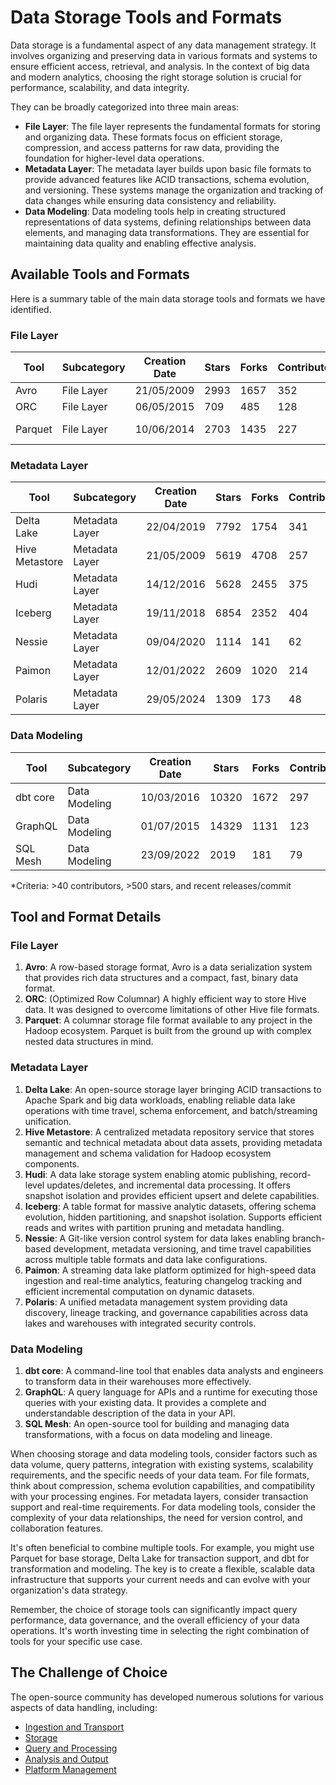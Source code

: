 # Data Storage Tools and Formats

Data storage is a fundamental aspect of any data management strategy. It involves organizing and preserving data in various formats and systems to ensure efficient access, retrieval, and analysis. In the context of big data and modern analytics, choosing the right storage solution is crucial for performance, scalability, and data integrity.

They can be broadly categorized into three main areas:
- **File Layer**: The file layer represents the fundamental formats for storing and organizing data. These formats focus on efficient storage, compression, and access patterns for raw data, providing the foundation for higher-level data operations.
- **Metadata Layer**: The metadata layer builds upon basic file formats to provide advanced features like ACID transactions, schema evolution, and versioning. These systems manage the organization and tracking of data changes while ensuring data consistency and reliability.
- **Data Modeling**: Data modeling tools help in creating structured representations of data systems, defining relationships between data elements, and managing data transformations. They are essential for maintaining data quality and enabling effective analysis.

## Available Tools and Formats

Here is a summary table of the main data storage tools and formats we have identified.

### File Layer

| Tool | Subcategory | Creation Date | Stars | Forks | Contributors | Last Release | Latest Commit | Meets Criteria* | Link |
|---|---|---|---|---|---|---|---|---|---|
| Avro | File Layer | 21/05/2009 | 2993 | 1657 | 352 | 05/08/2024 | 03/02/2025 | Yes | https://github.com/apache/avro |
| ORC | File Layer | 06/05/2015 | 709 | 485 | 128 | 10/01/2025 | 02/02/2025 | Yes | https://github.com/apache/orc |
| Parquet | File Layer | 10/06/2014 | 2703 | 1435 | 227 | 02/12/2024 | 04/02/2025 | Yes | https://github.com/apache/parquet-mr |

### Metadata Layer

| Tool | Subcategory | Creation Date | Stars | Forks | Contributors | Last Release | Latest Commit | Meets Criteria* | Link |
|---|---|---|---|---|---|---|---|---|---|
| Delta Lake | Metadata Layer | 22/04/2019 | 7792 | 1754 | 341 | 06/01/2025 | 05/02/2025 | Yes | https://github.com/delta-io/delta |
| Hive Metastore | Metadata Layer | 21/05/2009 | 5619 | 4708 | 257 | N/A | 04/02/2025 | Yes | https://github.com/apache/hive |
| Hudi | Metadata Layer | 14/12/2016 | 5628 | 2455 | 375 | 11/12/2024 | 05/02/2025 | Yes | https://github.com/apache/hudi |
| Iceberg | Metadata Layer | 19/11/2018 | 6854 | 2352 | 404 | 06/12/2024 | 05/02/2025 | Yes | https://github.com/apache/iceberg |
| Nessie | Metadata Layer | 09/04/2020 | 1114 | 141 | 62 | 05/02/2025 | 05/02/2025 | Yes | https://github.com/projectnessie/nessie |
| Paimon | Metadata Layer | 12/01/2022 | 2609 | 1020 | 214 | N/A | 05/02/2025 | Yes | https://github.com/apache/paimon |
| Polaris | Metadata Layer | 29/05/2024 | 1309 | 173 | 48 | N/A | 05/02/2025 | Yes | https://github.com/apache/polaris |

### Data Modeling

| Tool | Subcategory | Creation Date | Stars | Forks | Contributors | Last Release | Latest Commit | Meets Criteria* | Link |
|---|---|---|---|---|---|---|---|---|---|
| dbt core | Data Modeling | 10/03/2016 | 10320 | 1672 | 297 | 29/01/2025 | 04/02/2025 | Yes | https://github.com/dbt-labs/dbt-core |
| GraphQL | Data Modeling | 01/07/2015 | 14329 | 1131 | 123 | 27/10/2021 | 19/12/2024 | Yes | https://github.com/graphql/graphql-spec |
| SQL Mesh | Data Modeling | 23/09/2022 | 2019 | 181 | 79 | 04/02/2025 | 05/02/2025 | Yes | https://github.com/TobikoData/sqlmesh |

*Criteria: >40 contributors, >500 stars, and recent releases/commit

## Tool and Format Details

### File Layer

1. **Avro**: A row-based storage format, Avro is a data serialization system that provides rich data structures and a compact, fast, binary data format.
2. **ORC**: (Optimized Row Columnar) A highly efficient way to store Hive data. It was designed to overcome limitations of other Hive file formats.
3. **Parquet**: A columnar storage file format available to any project in the Hadoop ecosystem. Parquet is built from the ground up with complex nested data structures in mind.

### Metadata Layer

1. **Delta Lake**: An open-source storage layer bringing ACID transactions to Apache Spark and big data workloads, enabling reliable data lake operations with time travel, schema enforcement, and batch/streaming unification.
2. **Hive Metastore**: A centralized metadata repository service that stores semantic and technical metadata about data assets, providing metadata management and schema validation for Hadoop ecosystem components.
3. **Hudi**: A data lake storage system enabling atomic publishing, record-level updates/deletes, and incremental data processing. It offers snapshot isolation and provides efficient upsert and delete capabilities.
4. **Iceberg**: A table format for massive analytic datasets, offering schema evolution, hidden partitioning, and snapshot isolation. Supports efficient reads and writes with partition pruning and metadata handling.
5. **Nessie**: A Git-like version control system for data lakes enabling branch-based development, metadata versioning, and time travel capabilities across multiple table formats and data lake configurations.
6. **Paimon**: A streaming data lake platform optimized for high-speed data ingestion and real-time analytics, featuring changelog tracking and efficient incremental computation on dynamic datasets.
7. **Polaris**: A unified metadata management system providing data discovery, lineage tracking, and governance capabilities across data lakes and warehouses with integrated security controls.

### Data Modeling

1. **dbt core**: A command-line tool that enables data analysts and engineers to transform data in their warehouses more effectively.
2. **GraphQL**: A query language for APIs and a runtime for executing those queries with your existing data. It provides a complete and understandable description of the data in your API.
3. **SQL Mesh**: An open-source tool for building and managing data transformations, with a focus on data modeling and lineage.

When choosing storage and data modeling tools, consider factors such as data volume, query patterns, integration with existing systems, scalability requirements, and the specific needs of your data team. For file formats, think about compression, schema evolution capabilities, and compatibility with your processing engines. For metadata layers, consider transaction support and real-time requirements. For data modeling tools, consider the complexity of your data relationships, the need for version control, and collaboration features.

It's often beneficial to combine multiple tools. For example, you might use Parquet for base storage, Delta Lake for transaction support, and dbt for transformation and modeling. The key is to create a flexible, scalable data infrastructure that supports your current needs and can evolve with your organization's data strategy.

Remember, the choice of storage tools can significantly impact query performance, data governance, and the overall efficiency of your data operations. It's worth investing time in selecting the right combination of tools for your specific use case.

## The Challenge of Choice
The open-source community has developed numerous solutions for various aspects of data handling, including:
- [Ingestion and Transport](01.ingestion_and_transport.md)
- [Storage](02.storage.md)
- [Query and Processing](03.query_and_processing.md)
- [Analysis and Output](04.analysis_and_output.md)
- [Platform Management](05.platform_management.md)
